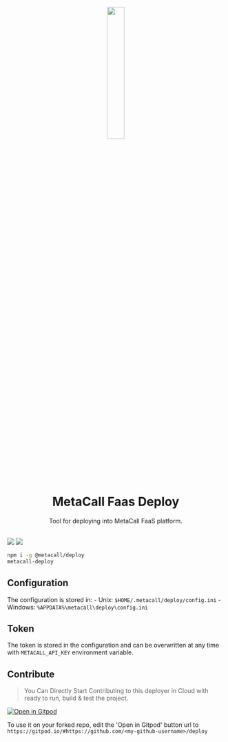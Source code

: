 <p align="center"><a href="https://metacall.io/" target="_blank"><img src="https://github.com/metacall.png" width="28%"></a></p>

<h1 align="center"> <b> MetaCall Faas Deploy </b> </h1>

<p  align="center">Tool for deploying into MetaCall FaaS platform.</p>
<br>

<img src="https://img.shields.io/npm/v/@metacall/deploy?color=blue">
<img src="https://github.com/metacall/deploy/actions/workflows/ci.yml/badge.svg">

```bash
npm i -g @metacall/deploy
metacall-deploy
```

## Configuration

The configuration is stored in: - Unix: `$HOME/.metacall/deploy/config.ini` - Windows: `%APPDATA%\metacall\deploy\config.ini`

## Token

The token is stored in the configuration and can be overwritten at any time with `METACALL_API_KEY` environment variable.

## Contribute

> You Can Directly Start Contributing to this deployer in Cloud with ready to run, build & test the project.

[![Open in Gitpod](https://gitpod.io/button/open-in-gitpod.svg)](https://gitpod.io/#https://github.com/metacall/deploy)

To use it on your forked repo, edit the 'Open in Gitpod' button url to `https://gitpod.io/#https://github.com/<my-github-username>/deploy`
